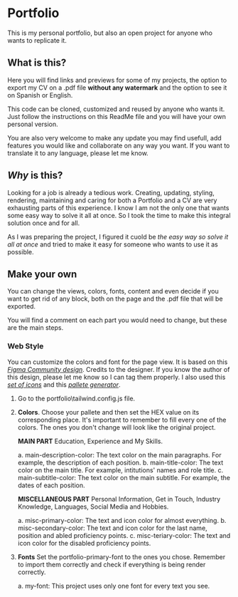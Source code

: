 # Portfolio

This is my personal portfolio, but also an open project for anyone who wants to replicate it.

## What is this?

Here you will find links and previews for some of my projects, the option to export my CV on a .pdf file
**without any watermark** and the option to see it on Spanish or English.

This code can be cloned, customized and reused by anyone who wants it. Just follow the instructions on 
this ReadMe file and you will have your own personal version.

You are also very welcome to make any update you may find usefull, add features you would like and 
collaborate on any way you want. If you want to translate it to any language, please let me know.

## *Why* is this?
Looking for a job is already a tedious work.
Creating, updating, styling, rendering, maintaining and caring for both a Portfolio and a CV are 
very exhausting parts of this experience. I know I am not the only one that wants some easy way 
to solve it all at once. So I took the time to make this integral solution once and for all. 

As I was preparing the project, I figured it cuold be *the easy way so solve it all at once* 
and tried to make it easy for someone who wants to use it as possible.

## Make your own

You can change the views, colors, fonts, content and even decide if you want to get rid of any block, 
both on the page and the .pdf file that will be exported.

You will find a comment on each part you would need to change, but these are the main steps.

### Web Style

You can customize the colors and font for the page view.
It is based on this *[Figma Community design](https://www.figma.com/design/F9pH3o2t0Tm3I8yqtDP6zw/CV-color-light-english?node-id=0-1&t=UkZkRJjr50tIRWxX-0)*. 
Credits to the designer. If you know the author of this design, please let me know so I can tag them properly.
I also used this *[set of icons](https://www.figma.com/design/MG3lOwSBAqHkepaqp2P3JS/Heroicons-(Community)?t=kEf8puTgoyz2K9eU-0)* and this *[pallete generator](https://palettte.app/)*.

1. Go to the portfolio\tailwind.config.js file.

2. **Colors**. 
    Choose your pallete and then set the HEX value on its corresponding place.
    It's important to remember to fill every one of the colors. 
    The ones you don't change will look like the original project.

    **MAIN PART**
    Education, Experience and My Skills.

    a. main-description-color: The text color on the main paragraphs. For example, the description of each position.
    b. main-title-color: The text color on the main title. For example, intitutions' names and role title.
    c. main-subtitle-color: The text color on the main subtitle. For example, the dates of each position.

    **MISCELLANEOUS PART**
    Personal Information, Get in Touch, Industry Knowledge, Languages, Social Media and Hobbies.

    a. misc-primary-color: The text and icon color for almost everything.
    b. misc-secondary-color: The text and icon color for the last name, position and abled proficiency points.
    c. misc-teriary-color: The text and icon color for the disabled proficiency points.

3. **Fonts**
    Set the portfolio-primary-font to the ones you chose. 
    Remember to import them correctly and check if everything is being render correctly.

    a. my-font: This project uses only one font for every text you see.

